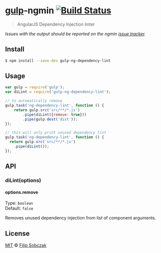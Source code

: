 # [gulp](http://gulpjs.com)-ngmin [![Build Status](https://travis-ci.org/sindresorhus/gulp-ngmin.svg?branch=master)](https://travis-ci.org/sindresorhus/gulp-ngmin)

> AngularJS Dependency Injection linter

*Issues with the output should be reported on the ngmin [issue tracker](https://github.com/btford/ngmin/issues).*


## Install

```bash
$ npm install --save-dev gulp-ng-dependency-lint
```


## Usage

```js
var gulp = require('gulp');
var diLint = require('gulp-ng-dependency-lint');

// to automatically remove 
gulp.task('ng-dependency-lint', function () {
	return gulp.src('src/**/*.js')
		.pipe(diLint({remove: true}))
		.pipe(gulp.dest('dist'));
});

// this will only print unused dependency list
gulp.task('ng-dependency-lint', function () {
  return gulp.src('src/**/*.js')
    .pipe(diLint());
});
```


## API

### diLint(options)

#### options.remove

Type: `boolean`  
Default: `false`

Removes unused dependency injection from list of component arguments.


## License

[MIT](http://opensource.org/licenses/MIT) © [Filip Sobczak](http://filipsobczak.com)
